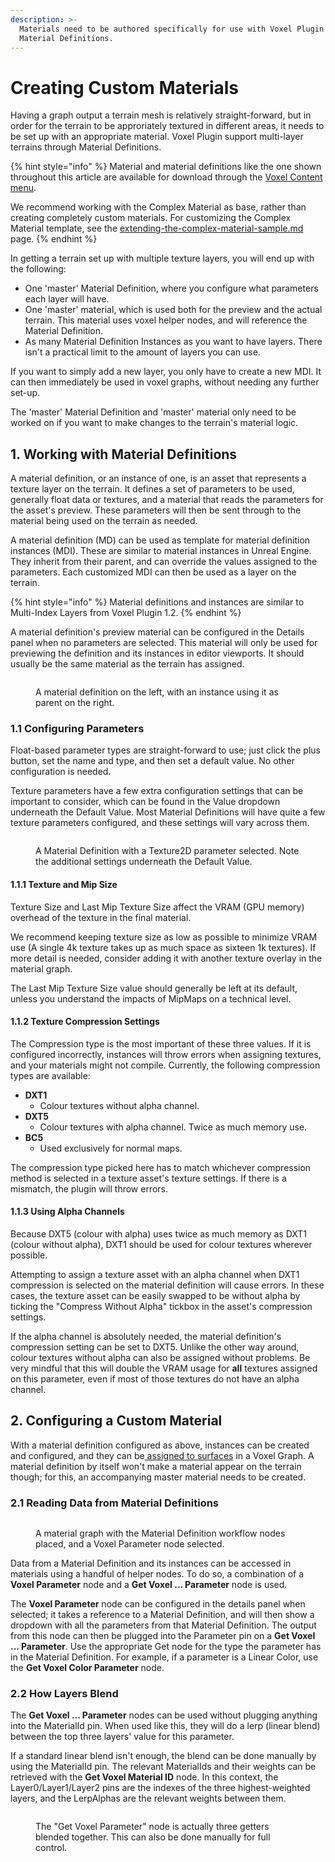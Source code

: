 ```yaml
---
description: >-
  Materials need to be authored specifically for use with Voxel Plugin using
  Material Definitions.
---
```


# Creating Custom Materials

Having a graph output a terrain mesh is relatively straight-forward, but in order for the terrain to be approriately textured in different areas, it needs to be set up with an appropriate material. Voxel Plugin support multi-layer terrains through Material Definitions.

{% hint style="info" %}
Material and material definitions like the one shown throughout this article are available for download through the [Voxel Content menu](../../../getting-started/installing-voxel-content.md).&#x20;

We recommend working with the Complex Material as base, rather than creating completely custom materials. For customizing the Complex Material template, see the [extending-the-complex-material-sample.md](extending-the-complex-material-sample.md "mention") page.
{% endhint %}

In getting a terrain set up with multiple texture layers, you will end up with the following:

* One 'master' Material Definition, where you configure what parameters each layer will have.
* One 'master' material, which is used both for the preview and the actual terrain. This material uses voxel helper nodes, and will reference the Material Definition.
* As many Material Definition Instances as you want to have layers. There isn't a practical limit to the amount of layers you can use.&#x20;

If you want to simply add a new layer, you only have to create a new MDI. It can then immediately be used in voxel graphs, without needing any further set-up.&#x20;

The 'master' Material Definition and 'master' material only need to be worked on if you want to make changes to the terrain's material logic.

## 1. Working with Material Definitions

A material definition, or an instance of one, is an asset that represents a texture layer on the terrain. It defines a set of parameters to be used, generally float data or textures, and a material that reads the parameters for the asset's preview. These parameters will then be sent through to the material being used on the terrain as needed.

A material definition (MD) can be used as template for material definition instances (MDI). These are similar to material instances in Unreal Engine. They inherit from their parent, and can override the values assigned to the parameters. Each customized MDI can then be used as a layer on the terrain.

{% hint style="info" %}
Material definitions and instances are similar to Multi-Index Layers from Voxel Plugin 1.2.
{% endhint %}

A material definition's preview material can be configured in the Details panel when no parameters are selected. This material will only be used for previewing the definition and its instances in editor viewports. It should usually be the same material as the terrain has assigned.

<figure><img src="../../../.gitbook/assets/image (3) (1).png" alt=""><figcaption><p>A material definition on the left, with an instance using it as parent on the right.</p></figcaption></figure>

### &#x20;  1.1 Configuring Parameters

Float-based parameter types are straight-forward to use; just click the plus button, set the name and type, and then set a default value. No other configuration is needed.

Texture parameters have a few extra configuration settings that can be important to consider, which can be found in the Value dropdown underneath the Default Value. Most Material Definitions will have quite a few texture parameters configured, and these settings will vary across them.

<figure><img src="../../../.gitbook/assets/image (4) (1).png" alt=""><figcaption><p>A Material Definition with a Texture2D parameter selected. Note the additional settings underneath the Default Value.</p></figcaption></figure>

#### &#x20;     1.1.1 Texture and Mip Size

Texture Size and Last Mip Texture Size affect the VRAM (GPU memory) overhead of the texture in the final material.&#x20;

We recommend keeping texture size as low as possible to minimize VRAM use (A single 4k texture takes up as much space as sixteen 1k textures). If more detail is needed, consider adding it with another texture overlay in the material graph.

The Last Mip Texture Size value should generally be left at its default, unless you understand the impacts of MipMaps on a technical level.&#x20;

#### &#x20;     1.1.2 Texture Compression Settings

The Compression type is the most important of these three values. If it is configured incorrectly, instances will throw errors when assigning textures, and your materials might not compile. Currently, the following compression types are available:

* **DXT1**
  * Colour textures without alpha channel.
* **DXT5**
  * Colour textures with alpha channel. Twice as much memory use.
* **BC5**
  * Used exclusively for normal maps.

The compression type picked here has to match whichever compression method is selected in a texture asset's texture settings. If there is a mismatch, the plugin will throw errors.

#### &#x20;     1.1.3 Using Alpha Channels

Because DXT5 (colour with alpha) uses twice as much memory as DXT1 (colour without alpha), DXT1 should be used for colour textures wherever possible.&#x20;

Attempting to assign a texture asset with an alpha channel when DXT1 compression is selected on the material definition will cause errors. In these cases, the texture asset can be easily swapped to be without alpha by ticking the "Compress Without Alpha" tickbox in the asset's compression settings.

If the alpha channel is absolutely needed, the material definition's compression setting can be set to DXT5. Unlike the other way around, colour textures without alpha can also be assigned without problems. Be very mindful that this will double the VRAM usage for **all** textures assigned on this parameter, even if most of those textures do not have an alpha channel.

## 2. Configuring a Custom Material

With a material definition configured as above, instances can be created and configured, and they can be[ assigned to surfaces](applying-materials-to-a-surface.md) in a Voxel Graph. A material definition by itself won't make a material appear on the terrain though; for this, an accompanying master material needs to be created.

### &#x20;  2.1 Reading Data from Material Definitions

<figure><img src="../../../.gitbook/assets/image (146).png" alt=""><figcaption><p>A material graph with the Material Definition workflow nodes placed, and a Voxel Parameter node selected.</p></figcaption></figure>

Data from a Material Definition and its instances can be accessed in materials using a handful of helper nodes. To do so, a combination of a **Voxel Parameter** node and a **Get Voxel ... Parameter** node is used.

The **Voxel Parameter** node can be configured in the details panel when selected; it takes a reference to a Material Definition, and will then show a dropdown with all the parameters from that Material Definition. The output from this node can then be plugged into the Parameter pin on a **Get Voxel ... Parameter**. Use the appropriate Get node for the type the parameter has in the Material Definition. For example, if a parameter is a Linear Color, use the **Get Voxel Color Parameter** node.

### &#x20;  2.2 How Layers Blend

The **Get Voxel ... Parameter** nodes can be used without plugging anything into the MaterialId pin. When used like this, they will do a lerp (linear blend) between the top three layers' value for this parameter.

If a standard linear blend isn't enough, the blend can be done manually by using the MaterialId pin. The relevant MaterialIds and their weights can be retrieved with the **Get Voxel Material ID** node. In this context, the Layer0/Layer1/Layer2 pins are the indexes of the three highest-weighted layers, and the LerpAlphas are the relevant weights between them.&#x20;

<figure><img src="../../../.gitbook/assets/image (148).png" alt=""><figcaption><p>The "Get Voxel Parameter" node is actually three getters blended together. This can also be done manually for full control.</p></figcaption></figure>
